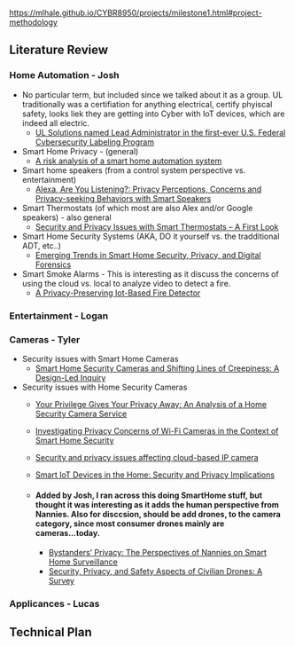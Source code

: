 https://mlhale.github.io/CYBR8950/projects/milestone1.html#project-methodology

## Literature Review

### Home Automation - Josh
 - No particular term, but included since we talked about it as a group.  UL traditionally was a certifiation for anything electrical, certify phyiscal safety, looks liek they are getting into Cyber with IoT devices, which are indeed all electric.
    - [UL Solutions named Lead Administrator in the first-ever U.S. Federal Cybersecurity Labeling Program](https://www.ul.com/services/ul-verified-iot-device-security-rating)
- Smart Home Privacy - (general)
    - [A risk analysis of a smart home automation system](https://www.sciencedirect.com/science/article/abs/pii/S0167739X15002812)
- Smart home speakers (from a control system perspective vs. entertainment)
    - [Alexa, Are You Listening?: Privacy Perceptions, Concerns and Privacy-seeking Behaviors with Smart Speakers](https://dl.acm.org/doi/abs/10.1145/3274371)
- Smart Thermostats (of which most are also Alex and/or Google speakers) - also general
   - [Security and Privacy Issues with Smart Thermostats – A First Look](https://digital.library.unt.edu/ark:/67531/metadc1036560/)
- Smart Home Security Systems (AKA, DO it yourself vs. the tradditional ADT, etc..)
   - [Emerging Trends in Smart Home Security,
Privacy, and Digital Forensics ](https://web.archive.org/web/20200323123821id_/https://aisel.aisnet.org/cgi/viewcontent.cgi?referer=&httpsredir=1&article=1434&context=amcis2016)
- Smart Smoke Alarms - This is interesting as it discuss the concerns of using the cloud vs. local to analyze video to detect a fire.
   - [A Privacy-Preserving Iot-Based Fire Detector](https://ieeexplore.ieee.org/abstract/document/9389543)


### Entertainment - Logan

### Cameras - Tyler
- Security issues with Smart Home Cameras
  - [Smart Home Security Cameras and Shifting Lines of Creepiness: A Design-Led Inquiry](https://dl-acm-org.leo.lib.unomaha.edu/doi/10.1145/3290605.3300275)  
- Security issues with Home Security Cameras
  - [Your Privilege Gives Your Privacy Away: An Analysis of a Home Security Camera Service](https://ieeexplore.ieee.org/abstract/document/9155516)
  - [Investigating Privacy Concerns of Wi-Fi Cameras in the Context of Smart Home Security](https://www.jsr.jofsr.org/index.php/path/article/view/2248)
  - [Security and privacy issues affecting cloud-based IP camera](https://ieeexplore.ieee.org/abstract/document/8249043)
  - [Smart IoT Devices in the Home: Security and Privacy Implications](https://ieeexplore.ieee.org/abstract/document/8371556)
 
  - #### Added by Josh, I ran across this doing SmartHome stuff, but thought it was interesting as it adds the human perspective from Nannies.  Also for disccsion, should be add drones, to the camera category, since most consumer drones mainly are cameras...today.
     - [Bystanders’ Privacy: The Perspectives of Nannies on Smart Home Surveillance](https://www.usenix.org/conference/foci20/presentation/bernd)
     - [Security, Privacy, and Safety Aspects of Civilian Drones: A Survey](https://dl.acm.org/doi/abs/10.1145/3001836)


 
### Applicances - Lucas



## Technical Plan
